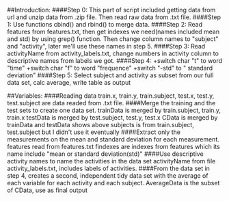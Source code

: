 ##Introduction:
####Step 0:
  This part of script included getting data from url and unzip data from .zip file.
  Then read raw data from .txt file.
####Step 1:
  Use functions cbind() and rbind() to merge data.
####Step 2:
  Read features from features.txt, then get indexes we need(names included mean and std) by using grep() function.
  Then change column names to "subject" and "activity", later we'll use these names in step 5.
####Step 3:
  Read activityName from activity_labels.txt, change numbers in activity column to descriptive names from labels we got.
####Step 4:
  +switch char "t" to word "time"
  +switch char "f" to word "frequence"
  +switch "-std" to " standard deviation"
####Step 5:
  Select subject and activity as subset from our full data set, calc average, write table as output


##Variables:
####Reading data
  train.x, train.y, train.subject, test.x, test.y, test.subject are data readed from .txt file.
####Merge the training and the test sets to create one data set.
  trainData is merged by train.subject, train.y, train.x
  testData is merged by test.subject, test.y, test.x
  CData is merged by trainData and testData shows above
  subjects is from train.subject, test.subject but I didn't use it eventually
####Extract only the measurements on the mean and standard deviation for each measurement. 
  features read from features.txt
  findexes are indexes from features which its name include "mean or standard deviation(std)"
####Use descriptive activity names to name the activities in the data set
  activityName from file activity_labels.txt, includes labels of activities.
####From the data set in step 4, creates a second, independent tidy data set with the average of each variable for each activity and each subject.
  AverageData is the subset of CData, use as final output
